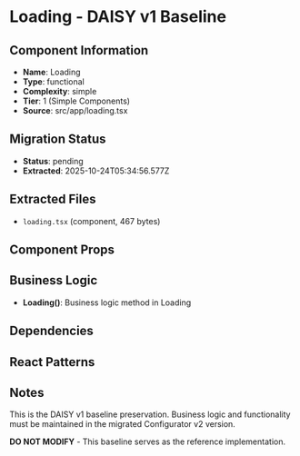 # Loading - DAISY v1 Baseline

## Component Information

- **Name**: Loading
- **Type**: functional
- **Complexity**: simple
- **Tier**: 1 (Simple Components)
- **Source**: src/app/loading.tsx

## Migration Status

- **Status**: pending
- **Extracted**: 2025-10-24T05:34:56.577Z

## Extracted Files

- `loading.tsx` (component, 467 bytes)

## Component Props



## Business Logic

- **Loading()**: Business logic method in Loading

## Dependencies



## React Patterns



## Notes

This is the DAISY v1 baseline preservation. Business logic and functionality
must be maintained in the migrated Configurator v2 version.

**DO NOT MODIFY** - This baseline serves as the reference implementation.
